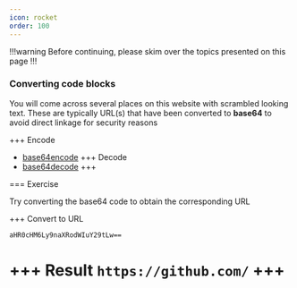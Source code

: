 ```yaml
---
icon: rocket
order: 100
---
```


!!!warning
Before continuing, please skim over the topics presented on this page
!!!

### Converting code blocks

You will come across several places on this website with scrambled looking text. These are typically URL(s) that have been converted to **base64** to avoid direct linkage for security reasons

+++ Encode

- [base64encode](https://www.base64decode.org/)
  +++ Decode
- [base64decode](https://www.base64decode.org/)
  +++

=== Exercise

Try converting the base64 code to obtain the corresponding URL

+++ Convert to URL

```
aHR0cHM6Ly9naXRodWIuY29tLw==
```

+++ Result
`https://github.com/`
+++
===
